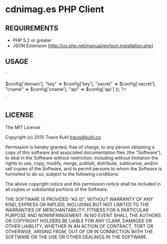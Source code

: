 cdnimag.es PHP Client
=========

REQUIREMENTS
--------
* PHP 5.2 or greater
* JSON Extension [http://us.php.net/manual/en/json.installation.php] 

USAGE
--------
`
<?php

	// setup
	CdnImages::setup(array(
		"domain"	=> $config['domain'],
		"key"		=> $config['key'],
		"secret"	=> $config['secret'],
		"cname"		=> $config['cname'],
		"api"		=> $config['api']
	));

?>
`

LICENSE
--------

The MIT License

Copyright (c) 2010 Travis Kuhl <travis@kuhl.co>

Permission is hereby granted, free of charge, to any person obtaining a copy
of this software and associated documentation files (the "Software"), to deal
in the Software without restriction, including without limitation the rights
to use, copy, modify, merge, publish, distribute, sublicense, and/or sell
copies of the Software, and to permit persons to whom the Software is
furnished to do so, subject to the following conditions:

The above copyright notice and this permission notice shall be included in
all copies or substantial portions of the Software.

THE SOFTWARE IS PROVIDED "AS IS", WITHOUT WARRANTY OF ANY KIND, EXPRESS OR
IMPLIED, INCLUDING BUT NOT LIMITED TO THE WARRANTIES OF MERCHANTABILITY,
FITNESS FOR A PARTICULAR PURPOSE AND NONINFRINGEMENT. IN NO EVENT SHALL THE
AUTHORS OR COPYRIGHT HOLDERS BE LIABLE FOR ANY CLAIM, DAMAGES OR OTHER
LIABILITY, WHETHER IN AN ACTION OF CONTRACT, TORT OR OTHERWISE, ARISING FROM,
OUT OF OR IN CONNECTION WITH THE SOFTWARE OR THE USE OR OTHER DEALINGS IN
THE SOFTWARE.